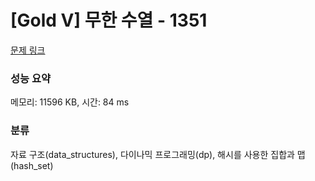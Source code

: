 # [Gold V] 무한 수열 - 1351 

[문제 링크](https://www.acmicpc.net/problem/1351) 

### 성능 요약

메모리: 11596 KB, 시간: 84 ms

### 분류

자료 구조(data_structures), 다이나믹 프로그래밍(dp), 해시를 사용한 집합과 맵(hash_set)

